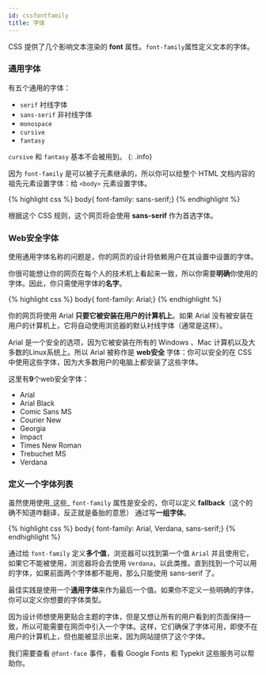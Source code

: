 ```yaml
---
id: cssfontfamily
title: 字体
---
```


CSS 提供了几个影响文本渲染的 **font** 属性。`font-family`属性定义文本的字体。

### 通用字体

有五个通用的字体：

* `serif` 衬线字体
* `sans-serif` 非衬线字体
* `monospace`
* `cursive`
* `fantasy`

`cursive` 和 `fantasy` 基本不会被用到。
{: .info}

因为 `font-family` 是可以被子元素继承的，所以你可以给整个 HTML 文档内容的祖先元素设置字体：给 `<body>` 元素设置字体。

{% highlight css %}
body{ font-family: sans-serif;}
{% endhighlight %}

根据这个 CSS 规则，这个网页将会使用 **sans-serif** 作为首选字体。

### Web安全字体

使用通用字体名称的问题是，你的网页的设计将依赖用户在其设置中设置的字体。

你很可能想让你的网页在每个人的技术机上看起来一致，所以你需要**明确**你使用的字体。因此，你只需使用字体的**名字**。

{% highlight css %}
body{ font-family: Arial;}
{% endhighlight %}

你的网页将使用 Arial **只要它被安装在用户的计算机上**。如果 Arial 没有被安装在用户的计算机上，它将自动使用浏览器的默认衬线字体（通常是这样）。

Arial 是一个安全的选项，因为它被安装在所有的 Windows 、Mac 计算机以及大多数的Linux系统上。所以 Arial 被称作是 **web安全** 字体：你可以安全的在 CSS 中使用这些字体，因为大多数用户的电脑上都安装了这些字体。


这里有**9**个web安全字体：

* Arial
* Arial Black
* Comic Sans MS
* Courier New
* Georgia
* Impact
* Times New Roman
* Trebuchet MS
* Verdana

### 定义一个字体列表

虽然使用使用_这些_ `font-family` 属性是安全的，你可以定义 **fallback**（这个的确不知道咋翻译，反正就是备胎的意思） 通过写**一组字体**。

{% highlight css %}
body{ font-family: Arial, Verdana, sans-serif;}
{% endhighlight %}

通过给 `font-family` 定义**多个值**，浏览器可以找到第一个值 `Arial` 并且使用它，如果它不能被使用，浏览器将会去使用 `Verdana`，以此类推。直到找到一个可以用的字体，如果前面两个字体都不能用，那么只能使用 sans-serif 了。

最佳实践是使用一个**通用字体**来作为最后一个值。如果你不定义一些明确的字体，你可以定义你想要的字体类型。

因为设计师想使用更贴合主题的字体，但是又想让所有的用户看到的页面保持一致，所以可能需要在网页中引入一个字体。这样，它们确保了字体可用，即使不在用户的计算机上，但也能被显示出来，因为网站提供了这个字体。

我们需要查看 `@font-face` 事件，看看 Google Fonts 和 Typekit 这些服务可以帮助你。
